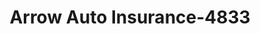 ---
f_zip-code: 30680
f_state-code: GA
title: Arrow Auto Insurance-4833
f_phone: 770-868-1156
f_city-only: Winder
f_address: 150 North Broad Street Winder
f_location-unique-id: '4833'
slug: arrow-auto-insurance-4833
updated-on: '2024-05-30T13:46:58.046Z'
created-on: '2024-05-30T13:36:59.803Z'
published-on: '2024-05-30T13:54:32.469Z'
f_city-state: cms/city/winder-ga.md
f_company: cms/company/arrow-auto-insurance.md
f_state: cms/state/georgia.md
layout: '[payday-loan].html'
tags: payday-loan
---